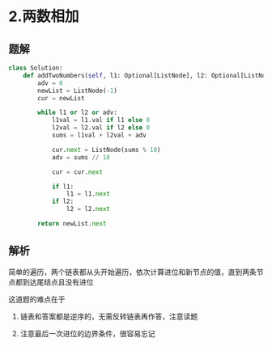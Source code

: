 # 2.两数相加

## 题解

```python
class Solution:
    def addTwoNumbers(self, l1: Optional[ListNode], l2: Optional[ListNode]) -> Optional[ListNode]:
        adv = 0
        newList = ListNode(-1)
        cur = newList

        while l1 or l2 or adv:
            l1val = l1.val if l1 else 0
            l2val = l2.val if l2 else 0
            sums = l1val + l2val + adv

            cur.next = ListNode(sums % 10)
            adv = sums // 10

            cur = cur.next

            if l1:
                l1 = l1.next
            if l2:
                l2 = l2.next

        return newList.next
```

## 解析

简单的遍历，两个链表都从头开始遍历，依次计算进位和新节点的值，直到两条节点都到达尾结点且没有进位

这道题的难点在于

1. 链表和答案都是逆序的，无需反转链表再作答，注意读题

2. 注意最后一次进位的边界条件，很容易忘记
